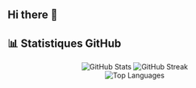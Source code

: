 ## Hi there 👋
## 📊 Statistiques GitHub

<div align="center">
  <img src="https://github-readme-stats.vercel.app/api?username=Bryndye&show_icons=true&theme=tokyonight" alt="GitHub Stats" />
  <img src="https://github-readme-streak-stats.herokuapp.com/?user=Bryndye&theme=tokyonight" alt="GitHub Streak" />
 <!--- <img src="https://streak-stats.demolab.com/?user=GuillaumeLecomte1&theme=tokyonight" alt="GitHub Streak" />-->
</div>
<!---[![GitHub Streak](https://streak-stats.demolab.com/?user=GuillaumeLecomte1)](https://git.io/streak-stats)-->
<div align="center">
  <img src="https://github-readme-stats.vercel.app/api/top-langs/?username=Bryndye&layout=compact&theme=tokyonight" alt="Top Languages" />
</div>
<!--
**Bryndye/Bryndye** is a ✨ _special_ ✨ repository because its `README.md` (this file) appears on your GitHub profile.

Here are some ideas to get you started:

- 🔭 I’m currently working on ...
- 🌱 I’m currently learning ...
- 👯 I’m looking to collaborate on ...
- 🤔 I’m looking for help with ...
- 💬 Ask me about ...
- 📫 How to reach me: ...
- 😄 Pronouns: ...
- ⚡ Fun fact: ...
-->
